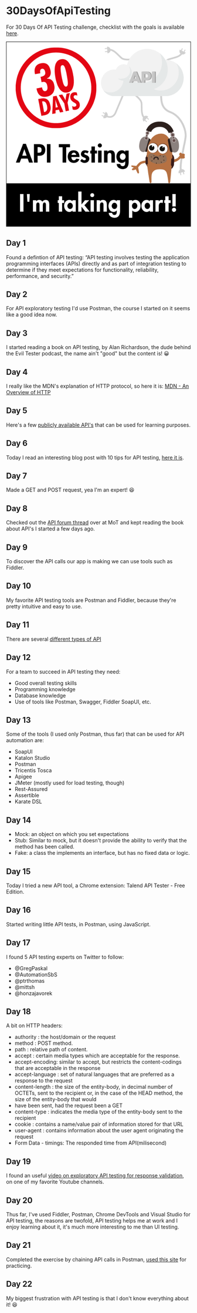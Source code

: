 # 30DaysOfApiTesting
For 30 Days Of API Testing challenge, checklist with the goals is available [here](https://www.ministryoftesting.com/dojo/lessons/30-days-of-api-testing).

![30 Days Of API Testing Challenge Badge](30_Days_of_API_Testing_Images_BADGE.png)

## Day 1
Found a defintion of API testing: “API testing involves testing the application programming interfaces (APIs) directly and as part of integration testing to determine if they meet expectations for functionality, reliability, performance, and security.” 

## Day 2
For API exploratory testing I'd use Postman, the course I started on it seems like a good idea now.

## Day 3
I started reading a book on API testing, by Alan Richardson, the dude behind the Evil Tester podcast, the name ain't "good" but the content is! 😀

## Day 4
I really like the MDN's explanation of HTTP protocol, so here it is: [MDN - An Overview of HTTP](https://developer.mozilla.org/en-US/docs/Web/HTTP/Overview)

## Day 5
Here's a few [publicly available API's](https://rapidapi.com/collection/list-of-free-apis) that can be used for learning purposes.

## Day 6
Today I read an interesting blog post with 10 tips for API testing, [here it is](https://www.katalon.com/resources-center/blog/api-testing-tips).

## Day 7
Made a GET and POST request, yea I'm an expert! 😆

## Day 8
Checked out the [API forum thread](https://club.ministryoftesting.com/c/all-testing-talk/api) over at MoT and kept reading the book about API's I started a few days ago.

## Day 9
To discover the API calls our app is making we can use tools such as Fiddler.

## Day 10
My favorite API testing tools are Postman and Fiddler, because they're pretty intuitive and easy to use.

## Day 11
There are several [different types of API](https://www.decipherzone.com/blog-detail/Types-of-APIs)

## Day 12
For a team to succeed in API testing they need:
- Good overall testing skills
- Programming knowledge 
- Database knowledge
- Use of tools like Postman, Swagger, Fiddler SoapUI, etc.

## Day 13
Some of the tools (I used only Postman, thus far) that can be used for API automation are: 
- SoapUI
- Katalon Studio
- Postman
- Tricentis Tosca
- Apigee
- JMeter (mostly used for load testing, though)
- Rest-Assured
- Assertible
- Karate DSL

## Day 14
- Mock: an object on which you set expectations
- Stub: Similar to mock, but it doesn't provide the ability to verify that the method has been called.
- Fake: a class the implements an interface, but has no fixed data or logic.

## Day 15
Today I tried a new API tool, a Chrome extension: Talend API Tester - Free Edition.

## Day 16
Started writing little API tests, in Postman, using JavaScript.

## Day 17
I found 5 API testing experts on Twitter to follow:
- @GregPaskal
- @AutomationSbS 
- @ptrthomas 
- @mittsh 
- @honzajavorek 

## Day 18
A bit on HTTP headers:
- authority : the host/domain or the request
- method : POST method.
- path : relative path of content.
- accept : certain media types which are acceptable for the response.
- accept-encoding: similar to accept, but restricts the content-codings that are acceptable in the response
- accept-language : set of natural languages that are preferred as a response to the request
- content-length : the size of the entity-body, in decimal number of OCTETs, sent to the recipient or, in the case of the HEAD method, the size of the entity-body that would 
- have been sent, had the request been a GET
- content-type : indicates the media type of the entity-body sent to the recipient
- cookie : contains a name/value pair of information stored for that URL
- user-agent : contains information about the user agent originating the request
- Form Data - timings: The responded time from API(milisecond)

## Day 19
I found an useful [video on exploratory API testing for response validation](https://www.youtube.com/watch?v=tNJqy0IRZ2s), on one of my favorite Youtube channels.

## Day 20 
Thus far, I've used Fiddler, Postman, Chrome DevTools and Visual Studio for API testing, the reasons are twofold, API testing helps me at work and I enjoy learning about it, it's much more interesting to me than UI testing.

## Day 21
 Completed the exercise by chaining API calls in Postman, [used this site](https://automationintesting.online) for practicing.

## Day 22
My biggest frustration with API testing is that I don't know everything about it! 😆